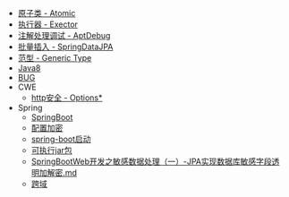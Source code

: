 
* [原子类 - Atomic](/java/Atomic.md)
* [执行器 - Exector](/java/Executor.md)
* [注解处理调试 - AptDebug](/java/AptDebug.md)
* [批量插入 - SpringDataJPA](/java/spring-data-jpa-batch-insert.md)
* [范型 - Generic Type](/java/范型-GenericType.md)
* [Java8](/java/java8.md)
* [BUG](/java/BUG.md)
* CWE
    * [http安全 - Options* ](/java/cwe/Options.md)
* Spring
    * [SpringBoot](/java/spring/Spring-boot.md)
    * [配置加密](/java/spring/PropertiesCrypto.md)
    * [spring-boot启动](/java/spring/可执行jar包)
    * [可执行jar包](/java/spring/可执行jar包.md)
    * [SpringBootWeb开发之敏感数据处理（一）-JPA实现数据库敏感字段透明加解密.md](/java/WEB开发敏感数据处理-JPA实现数据库敏感字段透明加解密)
    * [跨域](/java/跨域.md)